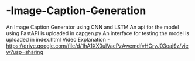 # -Image-Caption-Generation
An Image Caption Generator using CNN and LSTM
An api for the model using FastAPI is uploaded in capgen.py
An interface for testing the model is uploaded in index.html
Video Explanation - https://drive.google.com/file/d/1hA1XX0ulVaePzAwemdfvHGryJ03oaj9z/view?usp=sharing 
